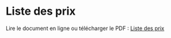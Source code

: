 # Liste des prix

Lire le document en ligne ou télécharger le PDF :
<a href="https://drive.google.com/open?id=1WY4eMN4mzhoJz4yy-7pa7ZqXm5CrNenG" target="_blank">Liste des prix</a>


